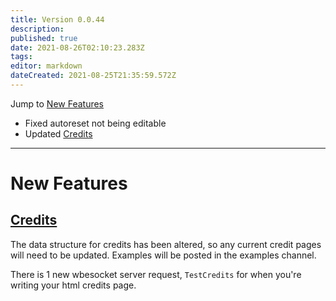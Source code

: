 ```yaml
---
title: Version 0.0.44
description: 
published: true
date: 2021-08-26T02:10:23.283Z
tags: 
editor: markdown
dateCreated: 2021-08-25T21:35:59.572Z
---
```


Jump to [New Features](#new-features)

* Fixed autoreset not being editable
* Updated [Credits](/Settings/Credits)

***
# New Features

## [Credits](/Settings/Credits)
The data structure for credits has been altered, so any current credit pages will need to be updated.  Examples will be posted in the examples channel.

There is 1 new wbesocket server request, `TestCredits` for when you're writing your html credits page.